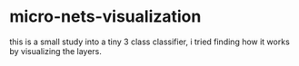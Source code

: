# micro-nets-visualization
this is a small study into a tiny 3 class classifier, i tried finding how it works by visualizing the layers.
